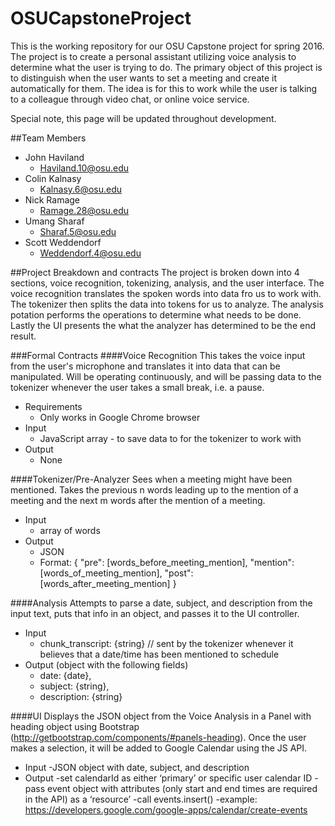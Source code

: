 # OSUCapstoneProject
This is the working repository for our OSU Capstone project for spring 2016. The project is to create a personal assistant utilizing voice analysis to determine what the user is trying to do. The primary object of this project is to distinguish when the user wants to set a meeting and create it automatically for them. The idea is for this to work while the user is talking to a colleague through video chat, or online voice service.

Special note, this page will be updated throughout development.

##Team Members
- John Haviland
  - Haviland.10@osu.edu
- Colin Kalnasy
  - Kalnasy.6@osu.edu
- Nick Ramage
  - Ramage.28@osu.edu
- Umang Sharaf
  - Sharaf.5@osu.edu
- Scott Weddendorf
  - Weddendorf.4@osu.edu

##Project Breakdown and contracts
The project is broken down into 4 sections, voice recognition, tokenizing, analysis, and the user interface. The voice recognition translates the spoken words into data fro us to work with. The tokenizer then splits the data into tokens for us to analyze. The analysis potation performs the operations to determine what needs to be done. Lastly the UI presents the what the analyzer has determined to be the end result.

###Formal Contracts
####Voice Recognition
This takes the voice input from the user's microphone and translates it into data that can be manipulated. Will be operating continuously, and will be passing data to the tokenizer whenever the user takes a small break, i.e. a pause.
- Requirements
  - Only works in Google Chrome browser
- Input
  - JavaScript array - to save data to for the tokenizer to work with
- Output
  - None

####Tokenizer/Pre-Analyzer
Sees when a meeting might have been mentioned. Takes the previous n words leading up to the mention of a meeting and the next m words after the mention of a meeting.
- Input 
	- array of words
- Output
	- JSON
	- Format:
{
	"pre": [words_before_meeting_mention],
	"mention": [words_of_meeting_mention],
	"post": [words_after_meeting_mention]
}

####Analysis
Attempts to parse a date, subject, and description from the input text, puts that info in an object, and passes it to the UI controller.
- Input
	- chunk_transcript: {string}    // sent by the tokenizer whenever it believes that a date/time has been mentioned to schedule
- Output
	(object with the following fields)
	- date: {date},
	- subject: {string},
	- description: {string}
	
####UI
Displays the JSON object from the Voice Analysis in a Panel with heading object using Bootstrap (http://getbootstrap.com/components/#panels-heading). Once the user makes a selection, it will be added to Google Calendar using the JS API.

- Input 
	-JSON object with date, subject, and description
- Output
	-set calendarId as either ‘primary’ or specific user calendar ID
	-pass event object with attributes (only start and end times are required in the API) as a ‘resource’
	-call events.insert()
	-example: https://developers.google.com/google-apps/calendar/create-events
	